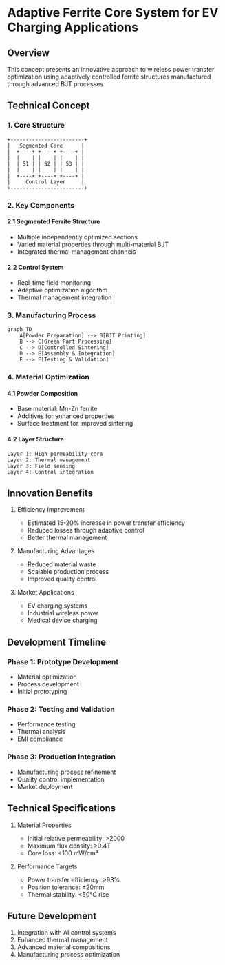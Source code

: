# Adaptive Ferrite Core System for EV Charging Applications

## Overview
This concept presents an innovative approach to wireless power transfer optimization using adaptively controlled ferrite structures manufactured through advanced BJT processes.

## Technical Concept

### 1. Core Structure
```
+------------------------+
|   Segmented Core      |
|  +----+ +----+ +----+ |
|  |    | |    | |    | |
|  | S1 | | S2 | | S3 | |
|  |    | |    | |    | |
|  +----+ +----+ +----+ |
|     Control Layer     |
+------------------------+
```

### 2. Key Components

#### 2.1 Segmented Ferrite Structure
- Multiple independently optimized sections
- Varied material properties through multi-material BJT
- Integrated thermal management channels

#### 2.2 Control System
- Real-time field monitoring
- Adaptive optimization algorithm
- Thermal management integration

### 3. Manufacturing Process

```mermaid
graph TD
    A[Powder Preparation] --> B[BJT Printing]
    B --> C[Green Part Processing]
    C --> D[Controlled Sintering]
    D --> E[Assembly & Integration]
    E --> F[Testing & Validation]
```

### 4. Material Optimization

#### 4.1 Powder Composition
- Base material: Mn-Zn ferrite
- Additives for enhanced properties
- Surface treatment for improved sintering

#### 4.2 Layer Structure
```
Layer 1: High permeability core
Layer 2: Thermal management
Layer 3: Field sensing
Layer 4: Control integration
```

## Innovation Benefits

1. Efficiency Improvement
   - Estimated 15-20% increase in power transfer efficiency
   - Reduced losses through adaptive control
   - Better thermal management

2. Manufacturing Advantages
   - Reduced material waste
   - Scalable production process
   - Improved quality control

3. Market Applications
   - EV charging systems
   - Industrial wireless power
   - Medical device charging

## Development Timeline

### Phase 1: Prototype Development
- Material optimization
- Process development
- Initial prototyping

### Phase 2: Testing and Validation
- Performance testing
- Thermal analysis
- EMI compliance

### Phase 3: Production Integration
- Manufacturing process refinement
- Quality control implementation
- Market deployment

## Technical Specifications

1. Material Properties
   - Initial relative permeability: >2000
   - Maximum flux density: >0.4T
   - Core loss: <100 mW/cm³

2. Performance Targets
   - Power transfer efficiency: >93%
   - Position tolerance: ±20mm
   - Thermal stability: <50°C rise

## Future Development

1. Integration with AI control systems
2. Enhanced thermal management
3. Advanced material compositions
4. Manufacturing process optimization